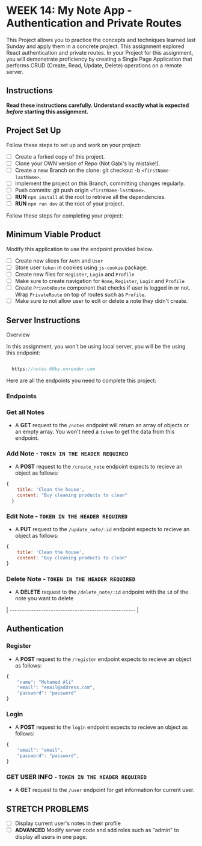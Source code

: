 # WEEK 14: My Note App - Authentication and Private Routes

This Project allows you to practice the concepts and techniques learned last Sunday and apply them in a concrete project. This assignment explored React authentication and private routes. In your Project for this assignment, you will demonstrate proficiency by creating a Single Page Application that performs CRUD (Create, Read, Update, Delete) operations on a remote server.

## Instructions

**Read these instructions carefully. Understand exactly what is expected _before_ starting this assignment.**

## Project Set Up

Follow these steps to set up and work on your project:

- [ ] Create a forked copy of this project.
- [ ] Clone your OWN version of Repo (Not Gabi's by mistake!).
- [ ] Create a new Branch on the clone: git checkout -b `<firstName-lastName>`.
- [ ] Implement the project on this Branch, committing changes regularly.
- [ ] Push commits: git push origin `<firstName-lastName>`.
- [ ] **RUN** `npm install` at the root to retrieve all the dependencies.
- [ ] **RUN** `npm run dev` at the root of your project.

Follow these steps for completing your project:

## Minimum Viable Product

Modify this application to use the endpoint provided below.

- [ ] Create new slices for `Auth` and `User`
- [ ] Store user `token` in cookies using `js-cookie` package.
- [ ] Create new files for `Register`, `Login` and `Profile`
- [ ] Make sure to create navigation for `Home`, `Register`, `Login` and `Profile`
- [ ] Create `PrivateRoute` component that checks if user is logged in or not. Wrap `PrivateRoute` on top of routes such as `Profile`.
- [ ] Make sure to not allow user to edit or delete a note they didn't create.

## Server Instructions

Overview

In this assignment, you won't be using local server, you will be the using this endpoint: 

```javascript

  https://notes-60by.onrender.com

```

Here are all the endpoints you need to complete this project:

### Endpoints

### Get all Notes

- A **GET** request to the `/notes` endpoint will return an array of objects or an empty array. You won't need a `token` to get the data from this endpoint.


### Add Note - `TOKEN IN THE HEADER REQUIRED`

- A **POST** request to the `/create_note` endpoint expects to recieve an object as follows:

```javascript
{
    title: 'Clean the house',
    content: "Buy cleaning products to clean"
  }
```

### Edit Note - `TOKEN IN THE HEADER REQUIRED`

- A **PUT** request to the `/update_note/:id` endpoint expects to recieve an object as follows:

```javascript
{
    title: 'Clean the house',
    content: "Buy cleaning products to clean"
}
```

### Delete Note - `TOKEN IN THE HEADER REQUIRED`

- A **DELETE** request to the `/delete_note/:id` endpoint with the `id` of the note you want to delete

| ---------------------------------------------------- |

## Authentication

### Register

- A **POST** request to the `/register` endpoint expects to recieve an object as follows:

```javascript
{
    "name": "Mohamed Ali"
    "email": "email@address.com",
    "password": "password"
}
```

### Login

- A **POST** request to the `login` endpoint expects to recieve an object as follows:

```javascript
{
    "email": "email",
    "password": "password",
}
```

### GET USER INFO  - `TOKEN IN THE HEADER REQUIRED`

- A **GET** request to the `/user` endpoint for get information for current user.

## STRETCH PROBLEMS

- [ ] Display current user's notes in their profile
- [ ] **ADVANCED** Modify server code and add roles such as "admin" to display all users in one page.
